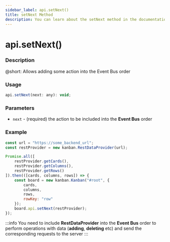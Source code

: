 ```yaml
---
sidebar_label: api.setNext()
title: setNext Method
description: You can learn about the setNext method in the documentation of the DHTMLX JavaScript Kanban library. Browse developer guides and API reference, try out code examples and live demos, and download a free 30-day evaluation version of DHTMLX Kanban.
---
```


# api.setNext()

### Description

@short: Allows adding some action into the Event Bus order

### Usage

~~~jsx {}
api.setNext(next: any): void;
~~~

### Parameters

- `next` - (required) the action to be included into the **Event Bus** order  

### Example

~~~jsx {15}
const url = "https://some_backend_url";
const restProvider = new kanban.RestDataProvider(url);

Promise.all([
	restProvider.getCards(),
	restProvider.getColumns(),
	restProvider.getRows()
]).then(([cards, columns, rows]) => {
	const board = new kanban.Kanban("#root", {
		cards,
		columns,
		rows,
		rowKey: "row"
	});
	board.api.setNext(restProvider);
});
~~~

:::info
You need to include **RestDataProvider** into the **Event Bus** order to perform operations with data (**adding**, **deleting** etc) and send the corresponding requests to the server
:::
